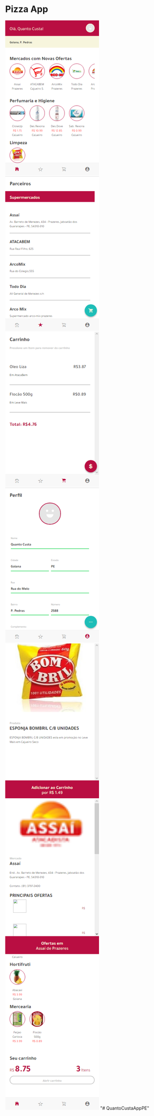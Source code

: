 # Pizza App

<img src="screenshots/1.png"  width="300"/>
<img src="screenshots/2.png"  width="300"/>
<img src="screenshots/3.png"  width="300"/>
<img src="screenshots/4.png"  width="300"/>
<img src="screenshots/5.png"  width="300"/>
<img src="screenshots/6.png"  width="300"/>
<img src="screenshots/7.png"  width="300"/>
"# QuantoCustaAppPE" 
